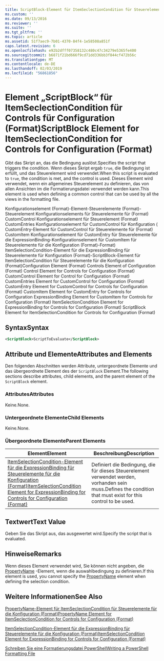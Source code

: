 ```yaml
---
title: ScriptBlock-Element für ItemSeclectionCondition für Steuerelemente für die Konfiguration (Format) | Microsoft-Dokumentation
ms.custom: ''
ms.date: 09/13/2016
ms.reviewer: ''
ms.suite: ''
ms.tgt_pltfrm: ''
ms.topic: article
ms.assetid: 51f7aec9-7b01-4370-84f4-1e58508a851f
caps.latest.revision: 6
ms.openlocfilehash: e92b2dfff07358132c480c47c34279e5365fe400
ms.sourcegitcommit: b6871f21bd666f9cd71dd336bb3f844cf472b56c
ms.translationtype: MT
ms.contentlocale: de-DE
ms.lasthandoff: 02/03/2019
ms.locfileid: "56861856"
---
```

# <a name="scriptblock-element-for-itemseclectioncondition-for-controls-for-configuration-format"></a><span data-ttu-id="032b6-102">Element „ScriptBlock“ für ItemSeclectionCondition für Controls für Configuration (Format)</span><span class="sxs-lookup"><span data-stu-id="032b6-102">ScriptBlock Element for ItemSeclectionCondition for Controls for Configuration (Format)</span></span>

<span data-ttu-id="032b6-103">Gibt das Skript an, das die Bedingung auslöst.</span><span class="sxs-lookup"><span data-stu-id="032b6-103">Specifies the script that triggers the condition.</span></span> <span data-ttu-id="032b6-104">Wenn dieses Skript ergab `true`, die Bedingung ist erfüllt, und das Steuerelement wird verwendet.</span><span class="sxs-lookup"><span data-stu-id="032b6-104">When this script is evaluated to `true`, the condition is met, and the control is used.</span></span> <span data-ttu-id="032b6-105">Dieses Element wird verwendet, wenn ein allgemeines Steuerelement zu definieren, das von allen Ansichten im die Formatierungsdatei verwendet werden kann.</span><span class="sxs-lookup"><span data-stu-id="032b6-105">This element is used when defining a common control that can be used by all the views in the formatting file.</span></span>

<span data-ttu-id="032b6-106">Konfigurationselement (Format)-Element-Steuerelemente (Format)-Steuerelement Konfigurationselements für Steuerelemente für (Format) CustomControl Konfigurationselement für Steuerelement (Format) CustomEntries Konfigurationselement für CustomControl für Konfiguration ( CustomEntry-Element für CustomControl für Steuerelemente für (Format) CustomItem Konfigurationselement für CustomEntry für Steuerelemente für die ExpressionBinding-Konfigurationselement für CustomItem für Steuerelemente für die Konfiguration (Format)-Format) ItemSelectionCondition-Element für die ExpressionBinding für Steuerelemente für Konfiguration (Format)-ScriptBlock-Element für ItemSelectionCondition für Steuerelemente für die Konfiguration (Format)</span><span class="sxs-lookup"><span data-stu-id="032b6-106">Configuration Element (Format) Controls Element of Configuration (Format) Control Element for Controls for Configuration (Format) CustomControl Element for Control for Configuration (Format) CustomEntries Element for CustomControl for Configuration (Format) CustomEntry Element for CustomControl for Controls for Configuration (Format) CustomItem Element for CustomEntry for Controls for Configuration ExpressionBinding Element for CustomItem for Controls for Configuration (Format) ItemSelectionCondition Element for ExpressionBinding for Controls for Configuration (Format) ScriptBlock Element for ItemSelectionCondition for Controls for Configuration (Format)</span></span>

## <a name="syntax"></a><span data-ttu-id="032b6-107">Syntax</span><span class="sxs-lookup"><span data-stu-id="032b6-107">Syntax</span></span>

```xml
<ScriptBlock>ScriptToEvaluate</ScriptBlock>
```

## <a name="attributes-and-elements"></a><span data-ttu-id="032b6-108">Attribute und Elemente</span><span class="sxs-lookup"><span data-stu-id="032b6-108">Attributes and Elements</span></span>

<span data-ttu-id="032b6-109">Den folgenden Abschnitten werden Attribute, untergeordnete Elemente und das übergeordnete Element des der `ScriptBlock` Element.</span><span class="sxs-lookup"><span data-stu-id="032b6-109">The following sections describe attributes, child elements, and the parent element of the `ScriptBlock` element.</span></span>

### <a name="attributes"></a><span data-ttu-id="032b6-110">Attributes</span><span class="sxs-lookup"><span data-stu-id="032b6-110">Attributes</span></span>

<span data-ttu-id="032b6-111">Keine.</span><span class="sxs-lookup"><span data-stu-id="032b6-111">None.</span></span>

### <a name="child-elements"></a><span data-ttu-id="032b6-112">Untergeordnete Elemente</span><span class="sxs-lookup"><span data-stu-id="032b6-112">Child Elements</span></span>

<span data-ttu-id="032b6-113">Keine.</span><span class="sxs-lookup"><span data-stu-id="032b6-113">None.</span></span>

### <a name="parent-elements"></a><span data-ttu-id="032b6-114">Übergeordnete Elemente</span><span class="sxs-lookup"><span data-stu-id="032b6-114">Parent Elements</span></span>

|<span data-ttu-id="032b6-115">Element</span><span class="sxs-lookup"><span data-stu-id="032b6-115">Element</span></span>|<span data-ttu-id="032b6-116">Beschreibung</span><span class="sxs-lookup"><span data-stu-id="032b6-116">Description</span></span>|
|-------------|-----------------|
|[<span data-ttu-id="032b6-117">ItemSelectionCondition-Element für die ExpressionBinding für Steuerelemente für die Konfiguration (Format)</span><span class="sxs-lookup"><span data-stu-id="032b6-117">ItemSelectionCondition Element for ExpressionBinding for Controls for Configuration (Format)</span></span>](./itemselectioncondition-element-for-expressionbinding-for-controls-for-configuration-format.md)|<span data-ttu-id="032b6-118">Definiert die Bedingung, die für dieses Steuerelement verwendet werden, vorhanden sein muss.</span><span class="sxs-lookup"><span data-stu-id="032b6-118">Defines the condition that must exist for this control to be used.</span></span>|

## <a name="text-value"></a><span data-ttu-id="032b6-119">Textwert</span><span class="sxs-lookup"><span data-stu-id="032b6-119">Text Value</span></span>

<span data-ttu-id="032b6-120">Geben Sie das Skript aus, das ausgewertet wird.</span><span class="sxs-lookup"><span data-stu-id="032b6-120">Specify the script that is evaluated.</span></span>

## <a name="remarks"></a><span data-ttu-id="032b6-121">Hinweise</span><span class="sxs-lookup"><span data-stu-id="032b6-121">Remarks</span></span>

<span data-ttu-id="032b6-122">Wenn dieses Element verwendet wird, Sie können nicht angeben, die [PropertyName](./propertyname-element-for-itemseclectioncondition-for-controls-for-configuration-format.md) -Element, wenn die auswahlbedingung zu definieren.</span><span class="sxs-lookup"><span data-stu-id="032b6-122">If this element is used, you cannot specify the [PropertyName](./propertyname-element-for-itemseclectioncondition-for-controls-for-configuration-format.md) element when defining the selection condition.</span></span>

## <a name="see-also"></a><span data-ttu-id="032b6-123">Weitere Informationen</span><span class="sxs-lookup"><span data-stu-id="032b6-123">See Also</span></span>

[<span data-ttu-id="032b6-124">PropertyName-Element für ItemSeclectionCondition für Steuerelemente für die Konfiguration (Format)</span><span class="sxs-lookup"><span data-stu-id="032b6-124">PropertyName Element for ItemSeclectionCondition for Controls for Configuration (Format)</span></span>](./propertyname-element-for-itemseclectioncondition-for-controls-for-configuration-format.md)

[<span data-ttu-id="032b6-125">ItemSelectionCondition-Element für die ExpressionBinding für Steuerelemente für die Konfiguration (Format)</span><span class="sxs-lookup"><span data-stu-id="032b6-125">ItemSelectionCondition Element for ExpressionBinding for Controls for Configuration (Format)</span></span>](./itemselectioncondition-element-for-expressionbinding-for-controls-for-configuration-format.md)

[<span data-ttu-id="032b6-126">Schreiben Sie eine Formatierungsdatei PowerShell</span><span class="sxs-lookup"><span data-stu-id="032b6-126">Writing a PowerShell Formatting File</span></span>](./writing-a-powershell-formatting-file.md)
